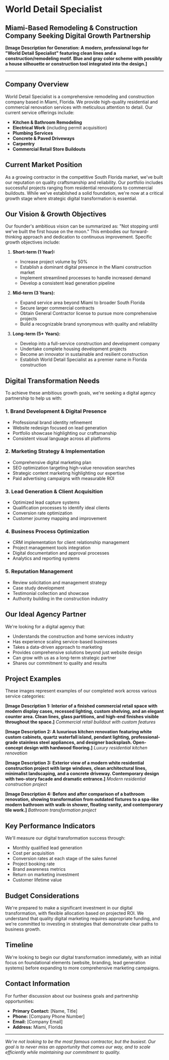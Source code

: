 # World Detail Specialist

## Miami-Based Remodeling & Construction Company Seeking Digital Growth Partnership

**[Image Description for Generation: A modern, professional logo for "World Detail Specialist" featuring clean lines and a construction/remodeling motif. Blue and gray color scheme with possibly a house silhouette or construction tool integrated into the design.]**

---

## Company Overview

World Detail Specialist is a comprehensive remodeling and construction company based in Miami, Florida. We provide high-quality residential and commercial renovation services with meticulous attention to detail. Our current service offerings include:

- **Kitchen & Bathroom Remodeling**
- **Electrical Work** (including permit acquisition)
- **Plumbing Services**
- **Concrete & Paved Driveways**
- **Carpentry**
- **Commercial Retail Store Buildouts**

## Current Market Position

As a growing contractor in the competitive South Florida market, we've built our reputation on quality craftsmanship and reliability. Our portfolio includes successful projects ranging from residential renovations to commercial buildouts. While we've established a solid foundation, we're now at a critical growth stage where strategic digital transformation is essential.

## Our Vision & Growth Objectives

Our founder's ambitious vision can be summarized as: "Not stopping until we've built the first house on the moon." This embodies our forward-thinking approach and dedication to continuous improvement. Specific growth objectives include:

1. **Short-term (1 Year):**

   - Increase project volume by 50%
   - Establish a dominant digital presence in the Miami construction market
   - Implement streamlined processes to handle increased demand
   - Develop a consistent lead generation pipeline

2. **Mid-term (3 Years):**

   - Expand service area beyond Miami to broader South Florida
   - Secure larger commercial contracts
   - Obtain General Contractor license to pursue more comprehensive projects
   - Build a recognizable brand synonymous with quality and reliability

3. **Long-term (5+ Years):**
   - Develop into a full-service construction and development company
   - Undertake complete housing development projects
   - Become an innovator in sustainable and resilient construction
   - Establish World Detail Specialist as a premier name in Florida construction

## Digital Transformation Needs

To achieve these ambitious growth goals, we're seeking a digital agency partnership to help us with:

### 1. Brand Development & Digital Presence

- Professional brand identity refinement
- Website redesign focused on lead generation
- Portfolio showcase highlighting our craftsmanship
- Consistent visual language across all platforms

### 2. Marketing Strategy & Implementation

- Comprehensive digital marketing plan
- SEO optimization targeting high-value renovation searches
- Strategic content marketing highlighting our expertise
- Paid advertising campaigns with measurable ROI

### 3. Lead Generation & Client Acquisition

- Optimized lead capture systems
- Qualification processes to identify ideal clients
- Conversion rate optimization
- Customer journey mapping and improvement

### 4. Business Process Optimization

- CRM implementation for client relationship management
- Project management tools integration
- Digital documentation and approval processes
- Analytics and reporting systems

### 5. Reputation Management

- Review solicitation and management strategy
- Case study development
- Testimonial collection and showcase
- Authority building in the construction industry

## Our Ideal Agency Partner

We're looking for a digital agency that:

- Understands the construction and home services industry
- Has experience scaling service-based businesses
- Takes a data-driven approach to marketing
- Provides comprehensive solutions beyond just website design
- Can grow with us as a long-term strategic partner
- Shares our commitment to quality and results

## Project Examples

These images represent examples of our completed work across various service categories:

**[Image Description 1: Interior of a finished commercial retail space with modern display cases, recessed lighting, custom shelving, and an elegant counter area. Clean lines, glass partitions, and high-end finishes visible throughout the space.]**
_Commercial retail buildout with custom features_

**[Image Description 2: A luxurious kitchen renovation featuring white custom cabinets, quartz waterfall island, pendant lighting, professional-grade stainless steel appliances, and designer backsplash. Open-concept design with hardwood flooring.]**
_Luxury residential kitchen renovation_

**[Image Description 3: Exterior view of a modern white residential construction project with large windows, clean architectural lines, minimalist landscaping, and a concrete driveway. Contemporary design with two-story facade and dramatic entrance.]**
_Modern residential construction project_

**[Image Description 4: Before and after comparison of a bathroom renovation, showing transformation from outdated fixtures to a spa-like modern bathroom with walk-in shower, floating vanity, and contemporary tile work.]**
_Bathroom transformation project_

## Key Performance Indicators

We'll measure our digital transformation success through:

- Monthly qualified lead generation
- Cost per acquisition
- Conversion rates at each stage of the sales funnel
- Project booking rate
- Brand awareness metrics
- Return on marketing investment
- Customer lifetime value

## Budget Considerations

We're prepared to make a significant investment in our digital transformation, with flexible allocation based on projected ROI. We understand that quality digital marketing requires appropriate funding, and we're committed to investing in strategies that demonstrate clear paths to business growth.

## Timeline

We're looking to begin our digital transformation immediately, with an initial focus on foundational elements (website, branding, lead generation systems) before expanding to more comprehensive marketing campaigns.

## Contact Information

For further discussion about our business goals and partnership opportunities:

- **Primary Contact:** [Name, Title]
- **Phone:** [Company Phone Number]
- **Email:** [Company Email]
- **Address:** Miami, Florida

---

_We're not looking to be the most famous contractor, but the busiest. Our goal is to never miss an opportunity that comes our way, and to scale efficiently while maintaining our commitment to quality._
